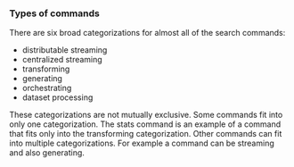 ### Types of commands

There are six broad categorizations for almost all of the search commands:

- distributable streaming
- centralized streaming
- transforming
- generating
- orchestrating
- dataset processing</br>

These categorizations are not mutually exclusive. Some commands fit into only one categorization. The stats command is an example of a command that fits only into the transforming categorization. Other commands can fit into multiple categorizations. For example a command can be streaming and also generating.</br>



